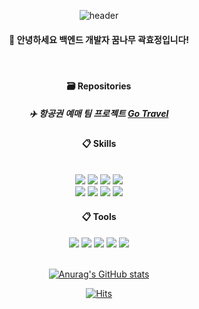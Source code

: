 



<div align="center">

![header](https://capsule-render.vercel.app/api?type=cylinder&color=gradient&height=120&section=header&text=HYOJUNG&fontColor=ffffff&fontSize=50&animation=fadeIn&fontAlignY=55)


####  🐣 안녕하세요 백엔드 개발자 꿈나무 곽효정입니다!

 <br/>

#### 🗃️ Repositories
##### ✈️ 항공권 예매 팀 프로젝트 <a href="https://github.com/hyo213/TNH">Go Travel</a> 
 
  
####  :clipboard: Skills

  <br/>

  <img src="https://img.shields.io/badge/java-007396?style=for-the-badge&logo=java&logoColor=white"> 
  <img src="https://img.shields.io/badge/spring boot-6DB33F?style=for-the-badge&logo=springboot&logoColor=white">
  <img src="https://img.shields.io/badge/mysql-4479A1?style=for-the-badge&logo=mysql&logoColor=white"> 
  <img src="https://img.shields.io/badge/mybatis-2E51A2?style=for-the-badge&logo=&logoColor=white"><br>
  
  <img src="https://img.shields.io/badge/html5-E34F26?style=for-the-badge&logo=html5&logoColor=white"> 
  <img src="https://img.shields.io/badge/css-1572B6?style=for-the-badge&logo=css3&logoColor=white"> 
  <img src="https://img.shields.io/badge/javascript-F7DF1E?style=for-the-badge&logo=javascript&logoColor=black"> 
  <img src="https://img.shields.io/badge/Thymeleaf-005F0F?style=for-the-badge&logo=Thymeleaf&logoColor=white"><br>

####  :clipboard: Tools
 
 <img src="https://img.shields.io/badge/GitHub-181717?style=for-the-badge&logo=GitHub&logoColor=white"> 
 <img src="https://img.shields.io/badge/Git-F05032?style=for-the-badge&logo=Git&logoColor=white">
 <img src="https://img.shields.io/badge/IntelliJ%20IDEA-000000?style=for-the-badge&logo=IntelliJ%20IDEA&logoColor=white"> 
 <img src="https://img.shields.io/badge/MySQL%20Workbench%20%20-4479A1?style=for-the-badge&logo=MySQL&logoColor=white"> 
 <img src="https://img.shields.io/badge/Visual%20Studio%20Code-007ACC?style=for-the-badge&logo=Visual%20Studio%20Code&logoColor=white"> 

 <br/>
 <br/>

 
 [![Anurag's GitHub stats](https://github-readme-stats.vercel.app/api?username=hyo213&show_icons=true&theme=tokyonight)](https://github.com/hyo213/github-readme-stats)

 
[![Hits](https://hits.seeyoufarm.com/api/count/incr/badge.svg?url=https%3A%2F%2Fgithub.com%2Fhyo213%2Fhit-counter&count_bg=%233D4BC8&title_bg=%23555555&icon=&icon_color=%23E7E7E7&title=visit&edge_flat=true)](https://hits.seeyoufarm.com)


</div>



<!--
**hyo213/hyo213** is a ✨ _special_ ✨ repository because its `README.md` (this file) appears on your GitHub profile.

Here are some ideas to get you started:

- 🔭 I’m currently working on ...
- 🌱 I’m currently learning ...
- 👯 I’m looking to collaborate on ...
- 🤔 I’m looking for help with ...
- 💬 Ask me about ...
- 📫 How to reach me: ...
- 😄 Pronouns: ...
- ⚡ Fun fact: ...
-->
